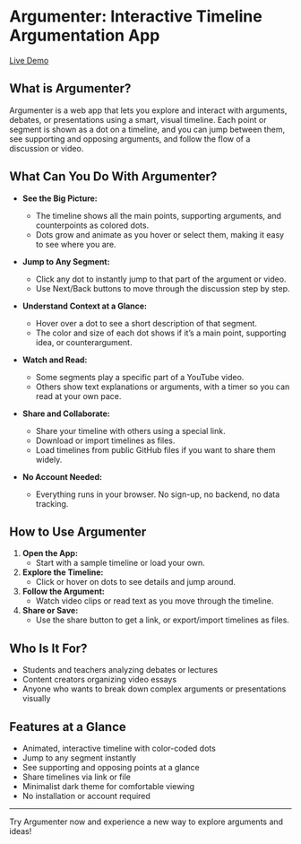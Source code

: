 # Argumenter: Interactive Timeline Argumentation App

[Live Demo](https://gbotros.github.io/argumenter/)

## What is Argumenter?

Argumenter is a web app that lets you explore and interact with arguments, debates, or presentations using a smart, visual timeline. Each point or segment is shown as a dot on a timeline, and you can jump between them, see supporting and opposing arguments, and follow the flow of a discussion or video.

## What Can You Do With Argumenter?

- **See the Big Picture:**

  - The timeline shows all the main points, supporting arguments, and counterpoints as colored dots.
  - Dots grow and animate as you hover or select them, making it easy to see where you are.

- **Jump to Any Segment:**

  - Click any dot to instantly jump to that part of the argument or video.
  - Use Next/Back buttons to move through the discussion step by step.

- **Understand Context at a Glance:**

  - Hover over a dot to see a short description of that segment.
  - The color and size of each dot shows if it’s a main point, supporting idea, or counterargument.

- **Watch and Read:**

  - Some segments play a specific part of a YouTube video.
  - Others show text explanations or arguments, with a timer so you can read at your own pace.

- **Share and Collaborate:**

  - Share your timeline with others using a special link.
  - Download or import timelines as files.
  - Load timelines from public GitHub files if you want to share them widely.

- **No Account Needed:**
  - Everything runs in your browser. No sign-up, no backend, no data tracking.

## How to Use Argumenter

1. **Open the App:**
   - Start with a sample timeline or load your own.
2. **Explore the Timeline:**
   - Click or hover on dots to see details and jump around.
3. **Follow the Argument:**
   - Watch video clips or read text as you move through the timeline.
4. **Share or Save:**
   - Use the share button to get a link, or export/import timelines as files.

## Who Is It For?

- Students and teachers analyzing debates or lectures
- Content creators organizing video essays
- Anyone who wants to break down complex arguments or presentations visually

## Features at a Glance

- Animated, interactive timeline with color-coded dots
- Jump to any segment instantly
- See supporting and opposing points at a glance
- Share timelines via link or file
- Minimalist dark theme for comfortable viewing
- No installation or account required

---

Try Argumenter now and experience a new way to explore arguments and ideas!
